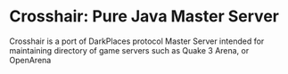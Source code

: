 # Crosshair: Pure Java Master Server
Crosshair is a port of DarkPlaces protocol Master Server intended for maintaining directory of game servers such as Quake 3 Arena, or OpenArena

